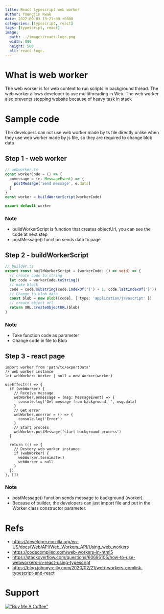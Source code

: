 ```yaml
---
title: React typescript web worker
author: Youngjin Kwak
date: 2022-09-03 13:21:00 +0800
categories: [typescript, react]
tags: [typescript, react]
image:
  path: ../images/react-logo.png
  width: 800
  height: 500
  alt: react-logo.
---
```

# What is web worker
The web worker is for web content to run scripts in background thread. The web worker allows developer to use multithreading in Web.
The web worker also prevents stopping website because of heavy task in stack

# Sample code
The developers can not use web worker made by ts file directly unlike when they use web worker made by js file, so they are required to change
blob data
## Step 1 - web worker
```typescript
// webworker.ts
const workerCode = () => {
  onmessage = (e: MessageEvent) => {
    postMessage('Send message', e.data)
  }
}
const worker = buildWorkerScript(workerCode)

export default worker
```
### Note
- buildWorkerScript is function that creates objectUrl, you can see the code at next step
- postMessage() function sends data to page

## Step 2 - buildWorkerScript
```typescript
// builder.ts
export const buildWorkerScript = (workerCode: () => void) => {
  // create code to string
  let code = workerCode.toString()
  // make block
  code = code.substring(code.indexOf('{') + 1, code.lastIndexOf('}'))
  // Change to blob data
  const blob = new Blob([code], { type: 'application/javascript' })
  // create object url
  return URL.createObjectURL(blob)
}
```
### Note
- Take function code as parameter
- Change code in file to Blob

## Step 3 - react page
```tsx
import worker from 'path/to/exportData'
// web worker instance
let webWorker: Worker | null = new Worker(worker)

useEffect(() => {
  if (webWorker) {
    // Receive message
    webWorker.onmessage = (msg: MessageEvent) => {
      console.log('Get message from background: ', msg.data)
    }
    // Get error
    webWorker.onerror = () => {
      console.log('Error')
    }
    // Start process
    webWorker.postMessage('start background process')
  }

  return (() => {
    // Destory web worker instance
    if (webWorker) {
      webWorker.terminate()
      webWorker = null
    }
  })
}, [])
```
### Note
- postMessage() function sends message to background (worker).
- Because of builder, the developers can just import file and put in the Worker class constructor parameter.

# Refs
- https://developer.mozilla.org/en-US/docs/Web/API/Web_Workers_API/Using_web_workers
- https://codecompiled.com/web-workers-in-html5
- https://stackoverflow.com/questions/60695105/how-to-use-webworkers-in-react-using-typescript
- https://blog.johnnyreilly.com/2020/02/21/web-workers-comlink-typescript-and-react

# Support
[!["Buy Me A Coffee"](https://www.buymeacoffee.com/assets/img/custom_images/orange_img.png)](https://www.buymeacoffee.com/youngjinkwak)
